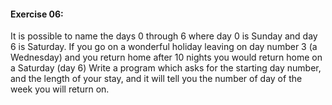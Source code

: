 #### Exercise 06:
It is possible to name the days 0 through 6 where day 0 is Sunday and day 6 is Saturday. If you go on a wonderful holiday leaving on day number 3 (a Wednesday) and you return home after 10 nights you would return home on a Saturday (day 6) Write a program which asks for the starting day number, and the length of your stay, and it will tell you the number of day of the week you will return on. 
